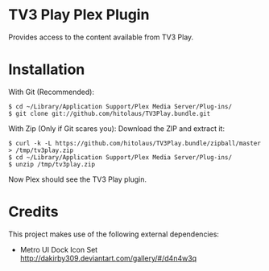 TV3 Play Plex Plugin
====================

Provides access to the content available from TV3 Play.

# Installation

With Git (Recommended):

    $ cd ~/Library/Application Support/Plex Media Server/Plug-ins/
    $ git clone git://github.com/hitolaus/TV3Play.bundle.git

With Zip (Only if Git scares you):
Download the ZIP and extract it:

    $ curl -k -L https://github.com/hitolaus/TV3Play.bundle/zipball/master > /tmp/tv3play.zip
    $ cd ~/Library/Application Support/Plex Media Server/Plug-ins/
    $ unzip /tmp/tv3play.zip

Now Plex should see the TV3 Play plugin.

# Credits

This project makes use of the following external dependencies:

- Metro UI Dock Icon Set <a href="http://dakirby309.deviantart.com/gallery/#/d4n4w3q">http://dakirby309.deviantart.com/gallery/#/d4n4w3q</a>

